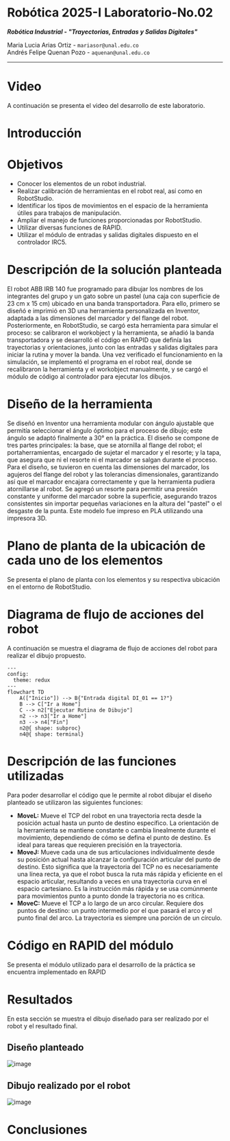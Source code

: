 # Robótica 2025-I Laboratorio-No.02
***Robótica Industrial - "Trayectorias, Entradas y Salidas Digitales"***  
  
Maria Lucia Arias Ortiz - `mariasor@unal.edu.co`  
Andrés Felipe Quenan Pozo - `aquenan@unal.edu.co`
***
# Video
A continuación se presenta el video del desarrollo de este laboratorio. 

# Introducción


# Objetivos

* Conocer los elementos de un robot industrial.
* Realizar calibración de herramientas en el robot real, así como en RobotStudio.
* Identificar los tipos de movimientos en el espacio de la herramienta útiles para trabajos de manipulación.
* Ampliar el manejo de funciones proporcionadas por RobotStudio.
* Utilizar diversas funciones de RAPID.
* Utilizar el módulo de entradas y salidas digitales dispuesto en el controlador IRC5.

# Descripción de la solución planteada

El robot ABB IRB 140 fue programado para dibujar los nombres de los integrantes del grupo y un gato sobre un pastel (una caja con superficie de 23 cm x 15 cm) ubicado en una banda transportadora. Para ello, primero se diseñó e imprimió en 3D una herramienta personalizada en Inventor, adaptada a las dimensiones del marcador y del flange del robot. Posteriormente, en RobotStudio, se cargó esta herramienta para simular el proceso: se calibraron el workobject y la herramienta, se añadió la banda transportadora y se desarrolló el código en RAPID que definía las trayectorias y orientaciones, junto con las entradas y salidas digitales para iniciar la rutina y mover la banda. Una vez verificado el funcionamiento en la simulación, se implementó el programa en el robot real, donde se recalibraron la herramienta y el workobject manualmente, y se cargó el módulo de código al controlador para ejecutar los dibujos.

# Diseño de la herramienta 
Se diseñó en Inventor una herramienta modular con ángulo ajustable que permitía seleccionar el ángulo óptimo para el proceso de dibujo; este ángulo se adaptó finalmente a 30° en la práctica. El diseño se compone de tres partes principales: la base, que se atornilla al flange del robot; el portaherramientas, encargado de sujetar el marcador y el resorte; y la tapa, que asegura que ni el resorte ni el marcador se salgan durante el proceso. Para el diseño, se tuvieron en cuenta las dimensiones del marcador, los agujeros del flange del robot y las tolerancias dimensionales, garantizando así que el marcador encajara correctamente y que la herramienta pudiera atornillarse al robot. Se agregó un resorte para permitir una presión constante y uniforme del marcador sobre la superficie, asegurando trazos consistentes sin importar pequeñas variaciones en la altura del "pastel" o el desgaste de la punta. Este modelo fue impreso en PLA utilizando una impresora 3D.

# Plano de planta de la ubicación de cada uno de los elementos
Se presenta el plano de planta con los elementos y su respectiva ubicación en el entorno de RobotStudio.


# Diagrama de flujo de acciones del robot
A continuación se muestra el diagrama de flujo de acciones del robot para realizar el dibujo propuesto. 

```mermaid
---
config:
  theme: redux
---
flowchart TD
    A(["Inicio"]) --> B{"Entrada digital DI_01 == 1?"}
    B --> C["Ir a Home"]
    C --> n2["Ejecutar Rutina de Dibujo"]
    n2 --> n3["Ir a Home"]
    n3 --> n4["Fin"]
    n2@{ shape: subproc}
    n4@{ shape: terminal}
```

# Descripción de las funciones utilizadas
Para poder desarrollar el código que le permite al robot dibujar el diseño planteado se utilizaron las siguientes funciones:
* **MoveL:** Mueve el TCP del robot en una trayectoria recta desde la posición actual hasta un punto de destino específico. La orientación de la herramienta se mantiene constante o cambia linealmente durante el movimiento, dependiendo de cómo se defina el punto de destino. Es ideal para tareas que requieren precisión en la trayectoria. 
* **MoveJ:** Mueve cada una de sus articulaciones individualmente desde su posición actual hasta alcanzar la configuración articular del punto de destino. Esto significa que la trayectoria del TCP no es necesariamente una línea recta, ya que el robot busca la ruta más rápida y eficiente en el espacio articular, resultando a veces en una trayectoria curva en el espacio cartesiano. Es la instrucción más rápida y se usa comúnmente para movimientos punto a punto donde la trayectoria no es crítica.
* **MoveC:** Mueve el TCP a lo largo de un arco circular. Requiere dos puntos de destino: un punto intermedio por el que pasará el arco y el punto final del arco. La trayectoria es siempre una porción de un círculo. 

# Código en RAPID del módulo
Se presenta el módulo utilizado para el desarrollo de la práctica se encuentra implementado en RAPID

# Resultados
En esta sección se muestra el dibujo diseñado para ser realizado por el robot y el resultado final.

## Diseño planteado
![image](https://github.com/user-attachments/assets/1d3711cd-1fae-4aed-a44d-16e2b8e43b35)

## Dibujo realizado por el robot
![image](https://github.com/user-attachments/assets/2ee184aa-5804-4355-9b5e-3e141dcff488)

# Conclusiones
